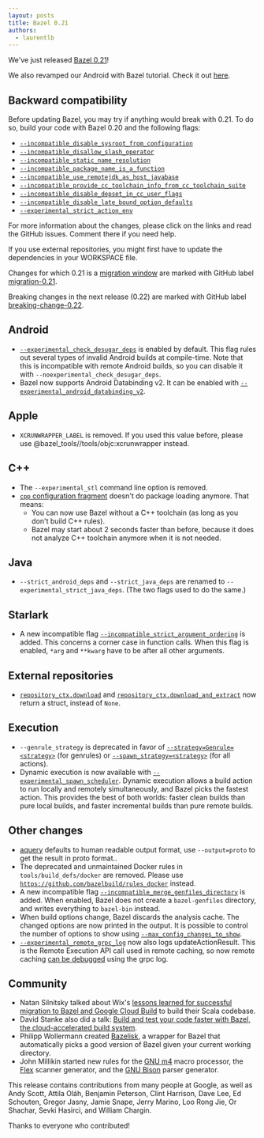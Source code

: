 ```yaml
---
layout: posts
title: Bazel 0.21
authors:
  - laurentlb
---
```


We've just released [Bazel 0.21](https://github.com/bazelbuild/bazel/releases/tag/0.21.0)!

We also revamped our Android with Bazel tutorial. Check it out [here](https://docs.bazel.build/versions/master/tutorial/android-app.html).


## Backward compatibility

Before updating Bazel, you may try if anything would break with 0.21. To do so, build your code with Bazel 0.20 and the following flags:

*   [`--incompatible_disable_sysroot_from_configuration`](https://github.com/bazelbuild/bazel/issues/6565)
*   [`--incompatible_disallow_slash_operator`](https://github.com/bazelbuild/bazel/issues/5823)
*   [`--incompatible_static_name_resolution`](https://github.com/bazelbuild/bazel/issues/5637)
*   [`--incompatible_package_name_is_a_function`](https://github.com/bazelbuild/bazel/issues/5827)
*   [`--incompatible_use_remotejdk_as_host_javabase`](https://github.com/bazelbuild/bazel/issues/6656)
*   [`--incompatible_provide_cc_toolchain_info_from_cc_toolchain_suite`](https://github.com/bazelbuild/bazel/issues/6537)
*   [`--incompatible_disable_depset_in_cc_user_flags`](https://github.com/bazelbuild/bazel/issues/6383)
*   [`--incompatible_disable_late_bound_option_defaults`](https://github.com/bazelbuild/bazel/issues/6384)
*   [`--experimental_strict_action_env`](https://github.com/bazelbuild/bazel/issues/6648)

For more information about the changes, please click on the links and read the GitHub issues. Comment there if you need help.

If you use external repositories, you might first have to update the dependencies in your WORKSPACE file.

Changes for which 0.21 is a [migration window](
https://docs.google.com/document/d/1Dj5PBLmPVg9ZyApm4GobM3y-mDgY3mVaqpRVttOe-ZQ/edit)
are marked with GitHub label [migration-0.21](
https://github.com/bazelbuild/bazel/issues?q=is%3Aissue+label%3Amigration-0.21).

Breaking changes in the next release (0.22) are marked with GitHub label
[breaking-change-0.22](https://github.com/bazelbuild/bazel/issues?q=is%3Aissue+label%3Abreaking-change-0.22).


## Android

*   [`--experimental_check_desugar_deps`](https://docs.bazel.build/versions/master/command-line-reference.html#flag--experimental_check_desugar_deps)
    is enabled by default. This flag rules out several types of invalid Android
    builds at compile-time. Note that this is incompatible with remote Android
    builds, so you can disable it with `--noexperimental_check_desugar_deps`.
*   Bazel now supports Android Databinding v2. It can be enabled with
    [`--experimental_android_databinding_v2`](https://docs.bazel.build/versions/master/command-line-reference.html#flag--experimental_android_databinding_v2).


## Apple

*   `XCRUNWRAPPER_LABEL` is removed. If you used this value before, please use @bazel_tools//tools/objc:xcrunwrapper instead.


## C++

*   The `--experimental_stl` command line option is removed.
*   [`cpp` configuration
    fragment](https://docs.bazel.build/versions/master/skylark/lib/cpp.html)
    doesn't do package loading anymore. That means:
    *   You can now use Bazel without a C++ toolchain (as long as you don't build C++ rules).
    *   Bazel may start about 2 seconds faster than before, because it does not analyze C++ toolchain anymore when it is not needed.

## Java

*   `--strict_android_deps` and `--strict_java_deps` are renamed to `--experimental_strict_java_deps`. (The two flags used to do the same.)

## Starlark

*   A new incompatible flag [`--incompatible_strict_argument_ordering`](https://github.com/bazelbuild/bazel/issues/6611) is added. This concerns a corner case in function calls. When this flag is enabled, `*arg` and `**kwarg` have to be after all other arguments.

## External repositories

*   [`repository_ctx.download`](https://docs.bazel.build/versions/master/skylark/lib/repository_ctx.html#download) and [`repository_ctx.download_and_extract`](https://docs.bazel.build/versions/master/skylark/lib/repository_ctx.html#download_and_extract) now return a struct, instead of `None`.


## Execution

*   `--genrule_strategy` is deprecated in favor of [`--strategy=Genrule=<strategy>`](https://docs.bazel.build/versions/master/command-line-reference.html#flag--strategy) (for genrules) or [`--spawn_strategy=<strategy>`](https://docs.bazel.build/versions/master/command-line-reference.html#flag--spawn_strategy) (for all actions).
*   Dynamic execution is now available with [`--experimental_spawn_scheduler`](https://docs.bazel.build/versions/master/command-line-reference.html#flag--experimental_spawn_scheduler). Dynamic execution allows a build action to run locally and remotely simultaneously, and Bazel picks the fastest action. This provides the best of both worlds: faster clean builds than pure local builds, and faster incremental builds than pure remote builds.


## Other changes

*   [aquery](https://docs.bazel.build/versions/master/user-manual.html#aquery)
    defaults to human readable output format, use `--output=proto` to get the
    result in proto format..
*   The deprecated and unmaintained Docker rules in `tools/build_defs/docker`
    are removed. Please use
    [`https://github.com/bazelbuild/rules_docker`](https://github.com/bazelbuild/rules_docker)
    instead.
*   A new incompatible flag
    [`--incompatible_merge_genfiles_directory`](https://github.com/bazelbuild/bazel/issues/6761)
    is added. When enabled, Bazel does not create a `bazel-genfiles` directory,
    and writes everything to `bazel-bin` instead.
*   When build options change, Bazel discards the analysis cache. The changed
    options are now printed in the output. It is possible to control the number
    of options to show using
    [`--max_config_changes_to_show`](https://docs.bazel.build/versions/master/command-line-reference.html#flag--max_config_changes_to_show).
*   [`--experimental_remote_grpc_log`](https://docs.bazel.build/versions/master/command-line-reference.html#flag--experimental_remote_grpc_log)
    now also logs updateActionResult. This is the Remote Execution API call used
    in remote caching, so now remote caching
    [can be debugged](https://github.com/bazelbuild/tools_remote/) using the grpc log.

## Community

*   Natan Silnitsky talked about Wix's [lessons learned for successful migration to Bazel and Google Cloud Build](https://www.youtube.com/watch?v=qAKSHpzpRvw) to build their Scala codebase.
*   David Stanke also did a talk: [Build and test your code faster with Bazel, the cloud-accelerated build system](https://www.youtube.com/watch?v=NqRpf7rJvP4).
*   Philipp Wollermann created [Bazelisk](https://github.com/philwo/bazelisk), a wrapper for Bazel that automatically picks a good version of Bazel given your current working directory.
*   John Millikin started new rules for the [GNU m4](https://github.com/jmillikin/rules_m4) macro processor, the [Flex](https://github.com/jmillikin/rules_flex) scanner generator, and the [GNU Bison](https://github.com/jmillikin/rules_bison) parser generator.

This release contains contributions from many people at Google, as well as Andy
Scott, Attila Oláh, Benjamin Peterson, Clint Harrison, Dave Lee, Ed Schouten,
Gregor Jasny, Jamie Snape, Jerry Marino, Loo Rong Jie, Or Shachar, Sevki
Hasirci, and William Chargin.

Thanks to everyone who contributed!

